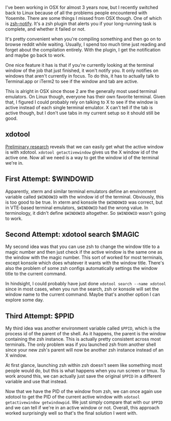 <!--
.. title: Is My Terminal Window Active?
.. slug: is-my-terminal-window-active
.. date: 2015-06-07 16:20:45 UTC+08:00
.. tags: programming
.. category:
.. link:
.. description:
.. type: text
-->

I've been working in OSX for almost 3 years now, but I recently switched back to Linux because of all the problems people encountered with Yosemite. There are some things I missed from OSX though. One of which is [zsh-notify](https://github.com/marzocchi/zsh-notify). It's a zsh plugin that alerts you if your long-running task is complete, and whether it failed or not.

It's pretty convenient when you're compiling something and then go on to browse reddit while waiting. Usually, I spend too much time just reading and forget about the compilation entirely. With the plugin, I get the notification and maybe go back to work.

One nice feature it has is that if you're currently looking at the terminal window of the job that just finished, it won't notify you. It only notifies on windows that aren't currently in focus. To do this, it has to actually talk to Terminal.app or iTerm2 to see if the window and tab are active.

This is alright in OSX since those 2 are the generally most used terminal emulators. On Linux though, everyone has their own favorite terminal. Given that, I figured I could probably rely on talking to X to see if the window is active instead of each single terminal emulator. X can't tell if the tab is active though, but I don't use tabs in my current setup so it should still be good.

## xdotool

[Preliminary research](http://superuser.com/questions/382616/detecting-currently-active-window) reveals that we can easily get what the active window is with xdotool. `xdotool getactivewindow` gives us the X window id of the active one. Now all we need is a way to get the window id of the terminal we're in.

## First Attempt: $WINDOWID

Apparently, xterm and similar terminal emulators define an environment variable called `$WINDOWID` with the window id of the terminal. Obviously, this is too good to be true. In xterm and konsole the `$WINDOWID` was correct, but in VTE-based terminal emulators, `$WINDOWID` had the wrong value. In terminology, it didn't define `$WINDOWID` altogether. So `$WINDOWID` wasn't going to work.

## Second Attempt: xdotool search $MAGIC

My second idea was that you can use zsh to change the window title to a magic number and then just check if the active window is the same one as the window with the magic number. This sort of worked for most terminals, except konsole which does whatever it wants with the window title. There's also the problem of some zsh configs automatically settings the window title to the current command.

In hindsight, I could probably have just done `xdotool search --name xdotool` since in most cases, when you run the search, zsh or konsole will set the window name to the current command. Maybe that's another option I can explore some day.

## Third Attempt: $PPID

My third idea was another environment variable called `$PPID`, which is the process id of the parent of the shell. As it happens, the parent is the window containing the zsh instance. This is actually pretty consistent across most terminals. The only problem was if you launched zsh from another shell since your new zsh's parent will now be another zsh instance instead of an X window.

At first glance, launching zsh within zsh doesn't seem like something most people would do, but this is what happens when you run screen or tmux. To work around this, we can actually just save the original `$PPID` in a different variable and use that instead.

Now that we have the PID of the window from zsh, we can once again use xdotool to get the PID of the current active window with `xdotool getactivewindow getwindowpid`. We just simply compare that with our `$PPID` and we can tell if we're in an active window or not. Overall, this approach worked surprisingly well so that's the final solution I went with.
